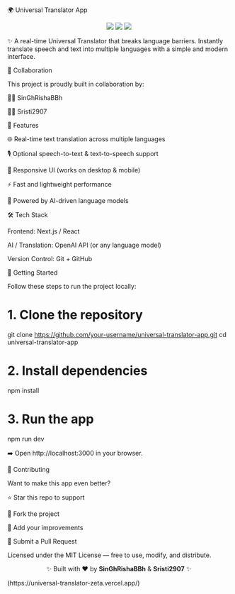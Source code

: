 🌍 Universal Translator App
<p align="center"> <img src="https://img.shields.io/badge/AI-Powered-blueviolet?style=for-the-badge&logo=OpenAI" /> <img src="https://img.shields.io/badge/Language-Translation-green?style=for-the-badge&logo=googletranslate" /> <img src="https://img.shields.io/badge/Collaboration-Success-orange?style=for-the-badge&logo=github" /> </p>

✨ A real-time Universal Translator that breaks language barriers. Instantly translate speech and text into multiple languages with a simple and modern interface.

👥 Collaboration

This project is proudly built in collaboration by:

🧑‍💻 SinGhRishaBBh

👩‍💻 Sristi2907

🚀 Features

🌐 Real-time text translation across multiple languages

🎙️ Optional speech-to-text & text-to-speech support

📱 Responsive UI (works on desktop & mobile)

⚡ Fast and lightweight performance

🧠 Powered by AI-driven language models

🛠️ Tech Stack

Frontend: Next.js / React

AI / Translation: OpenAI API (or any language model)

Version Control: Git + GitHub

📂 Getting Started

Follow these steps to run the project locally:

# 1. Clone the repository
git clone https://github.com/your-username/universal-translator-app.git
cd universal-translator-app

# 2. Install dependencies
npm install

# 3. Run the app
npm run dev


➡️ Open http://localhost:3000
 in your browser.

🤝 Contributing

Want to make this app even better?

⭐ Star this repo to support

🍴 Fork the project

🔧 Add your improvements

📩 Submit a Pull Request



Licensed under the MIT License — free to use, modify, and distribute.

<p align="center">✨ Built with ❤️ by <b>SinGhRishaBBh</b> & <b>Sristi2907</b> ✨</p>
(https://universal-translator-zeta.vercel.app/)

